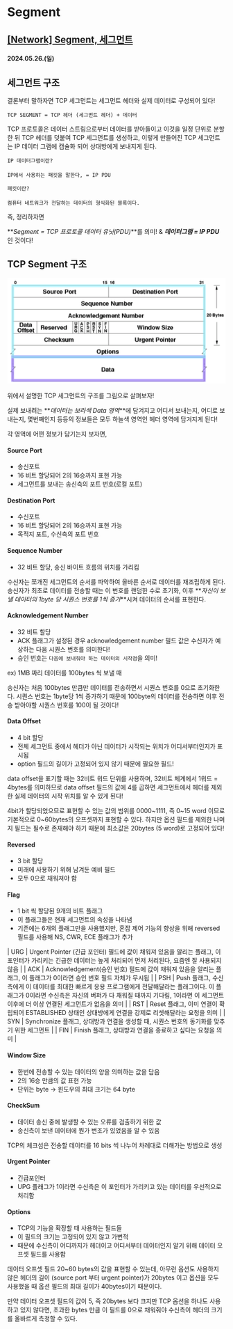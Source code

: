 # Segment

## [[Network] Segment, 세그먼트](https://velog.io/@nnnyeong/Network-Segment-%EC%84%B8%EA%B7%B8%EB%A8%BC%ED%8A%B8)

#### 2024.05.26.(일)

## 세그먼트 구조

결론부터 말하자면 TCP 세그먼트는 세그먼트 헤더와 실제 데이터로 구성되어 있다!

`TCP SEGMENT = TCP 헤더 (세그먼트 헤더) + 데이터`

TCP 프로토콜은 데이터 스트림으로부터 데이터를 받아들이고 이것을 일정 단위로 분할한 뒤 TCP 헤더를 덧붙여 TCP 세그먼트를 생성하고, 이렇게 만들어진 TCP 세그먼트는 IP 데이터 그램에 캡슐화 되어 상대방에게 보내지게 된다.

```
IP 데이터그램이란?

IP에서 사용하는 패킷을 말한다, = IP PDU
```

```
패킷이란?

컴퓨터 네트워크가 전달하는 데이터의 형식화된 블록이다.
```

즉, 정리하자면

**_Segment = TCP 프로토콜 데이터 유닛(PDU)_**를 의미! & **_데이터그램 = IP PDU_** 인 것이다!

## TCP Segment 구조

![1](/assets/images/2024-05-26/1.png)

위에서 설명한 TCP 세그먼트의 구조를 그림으로 살펴보자!

실제 보내려는 **_데이터는 보라색 Data 영역_**에 담겨지고 어디서 보내는지, 어디로 보내는지, 몇번째인지 등등의 정보들은 모두 하늘색 영역인 헤더 영역에 담겨지게 된다!

각 영역에 어떤 정보가 담기는지 보자면,

#### Source Port

- 송신포트
- 16 비트 할당되어 2의 16승까지 표현 가능
- 세그먼트를 보내는 송신측의 포트 번호(로컬 포트)

#### Destination Port

- 수신포트
- 16 비트 할당되어 2의 16승까지 표현 가능
- 목적지 포트, 수신측의 포트 번호

#### Sequence Number

- 32 비트 할당, 송신 바이트 흐름의 위치를 가리킴

수신자는 쪼개진 세그먼트의 순서를 파악하여 올바른 순서로 데이터를 재조립하게 된다. 송신자가 최초로 데이터를 전송할 때는 이 번호를 랜덤한 수로 초기화, 이후 **_자신이 보낼 데이터의 1byte 당 시퀀스 번호를 1씩 증가_**시켜 데이터의 순서를 표현한다.

#### Acknowledgement Number

- 32 비트 할당
- ACK 플래그가 설정된 경우 acknowledgement number 필드 값은 수신자가 예상하는 다음 시퀀스 번호를 의미한다!
- 승인 번호는 `다음에 보내줘야 하는 데이터의 시작점`을 의미!

ex) 1MB 짜리 데이터를 100bytes 씩 보낼 때

송신자는 처음 100bytes 만큼만 데이터를 전송하면서 시퀀스 번호를 0으로 초기화한다. 시퀀스 번호는 1byte당 1씩 증가하기 때문에 100byte의 데이터를 전송하면 이후 전송 받아야할 시퀀스 번호를 100이 될 것이다!

#### Data Offset

- 4 bit 할당
- 전체 세그먼트 중에서 헤더가 아닌 데이터가 시작되는 위치가 어디서부터인지가 표시됨
- option 필드의 길이가 고정되어 있지 않기 때문에 필요한 필드!

data offset을 표기할 때는 32비트 워드 단위를 사용하며, 32비트 체계에서 1워드 = 4bytes를 의미하므로 data offset 필드의 값에 4를 곱하면 세그먼트에서 헤더를 제외한 실제 데이터의 시작 위치를 알 수 있게 된다!

4bit가 할당되었으므로 표현할 수 있는 값의 범위를 0000~1111, 즉 0~15 word 이므로 기본적으로 0~60bytes의 오프셋까지 표현할 수 있다. 하지만 옵션 필드를 제외한 나머지 필드는 필수로 존재해야 하기 때문에 최소값은 20bytes (5 word)로 고정되어 있다!

#### Reversed

- 3 bit 할당
- 미래에 사용하기 위해 남겨둔 예비 필드
- 모두 0으로 채워져야 함

#### Flag

- 1 bit 씩 할당된 9개의 비트 플래그
- 이 플래그들은 현재 세그먼트의 속성을 나타냄
- 기존에는 6개의 플래그만을 사용했지만, 혼잡 제어 기능의 향상을 위해 reversed 필드를 사용해 NS, CWR, ECE 플래그가 추가

| URG | Urgent Pointer (긴급 포인터) 필드에 값이 채워져 있음을 알리는 플래그, 이 포인터가 가리키는 긴급한 데이터는 높게 처리되어 먼저 처리된다, 요즘엔 잘 사용되지 않음 |
| ACK | Acknowledgement(승인 번호) 필드에 값이 채워져 있음을 알리는 플래그, 이 플래그가 0이라면 승인 번호 필드 자체가 무시됨 |
| PSH | Push 플래그, 수신측에게 이 데이터를 최대한 빠르게 응용 프로그램에게 전달해달라는 플래그이다. 이 플래그가 0이라면 수신측은 자신의 버퍼가 다 채워질 때까지 기다림, 1이라면 이 세그먼트 이후에 더 이상 연결된 세그먼트가 없음을 의미 |
| RST | Reset 플래그, 이미 연결이 확립되어 ESTABLISHED 상태인 상대방에게 연결을 강제로 리셋해달라는 요청을 의미 |
| SYN | Synchronize 플래그, 상대방과 연결을 생성할 때, 시퀀스 번호의 동기화를 맞추기 위한 세그먼트 |
| FIN | Finish 플래그, 상대방과 연결을 종료하고 싶다는 요청을 의미 |

#### Window Size

- 한번에 전송할 수 있는 데이터의 양을 의미하는 값을 담음
- 2의 16승 만큼의 값 표현 가능
- 단위는 byte -> 윈도우의 최대 크기는 64 byte

#### CheckSum

- 데이터 송신 중에 발생할 수 있는 오류를 검출하기 위한 값
- 송신측이 보낸 데이터에 뭔가 변조가 있었음을 알 수 있음

TCP의 체크섬은 전송할 데이터를 16 bits 씩 나누어 차례대로 더해가는 방법으로 생성

#### Urgent Pointer

- 긴급포인터
- UPG 플래그가 1이라면 수신측은 이 포인터가 가리키고 있는 데이터를 우선적으로 처리함

#### Options

- TCP의 기능을 확장할 때 사용하는 필드들
- 이 필드의 크기는 고정되어 있지 않고 가변적
- 때문에 수신측이 어디까지가 헤더이고 어디서부터 데이터인지 알기 위해 데이터 오프셋 필드를 사용함

데이터 오프셋 필드 20~60 bytes의 값을 표현할 수 있는데, 아무런 옵션도 사용하지 않은 헤더의 길이 (source port 부터 urgent pointer)가 20bytes 이고 옵션을 모두 사용했을 때 옵션 필드의 최대 길이가 40bytes이기 때문이다.

만약 데이터 오프셋 필드의 값이 5, 즉 20bytes 보다 크지만 TCP 옵션을 하나도 사용하고 있지 않다면, 초과한 bytes 만큼 이 필드를 0으로 채워줘야 수신측이 헤더의 크기를 올바르게 측정할 수 있다.
